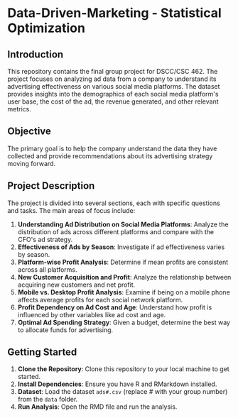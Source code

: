 # Data-Driven-Marketing - Statistical Optimization

## Introduction
This repository contains the final group project for DSCC/CSC 462. The project focuses on analyzing ad data from a company to understand its advertising effectiveness on various social media platforms. The dataset provides insights into the demographics of each social media platform's user base, the cost of the ad, the revenue generated, and other relevant metrics.

## Objective
The primary goal is to help the company understand the data they have collected and provide recommendations about its advertising strategy moving forward.

## Project Description
The project is divided into several sections, each with specific questions and tasks. The main areas of focus include:
1. **Understanding Ad Distribution on Social Media Platforms**: Analyze the distribution of ads across different platforms and compare with the CFO's ad strategy.
2. **Effectiveness of Ads by Season**: Investigate if ad effectiveness varies by season.
3. **Platform-wise Profit Analysis**: Determine if mean profits are consistent across all platforms.
4. **New Customer Acquisition and Profit**: Analyze the relationship between acquiring new customers and net profit.
5. **Mobile vs. Desktop Profit Analysis**: Examine if being on a mobile phone affects average profits for each social network platform.
6. **Profit Dependency on Ad Cost and Age**: Understand how profit is influenced by other variables like ad cost and age.
7. **Optimal Ad Spending Strategy**: Given a budget, determine the best way to allocate funds for advertising.

## Getting Started
1. **Clone the Repository**: Clone this repository to your local machine to get started.
2. **Install Dependencies**: Ensure you have R and RMarkdown installed.
3. **Dataset**: Load the dataset `ads#.csv` (replace # with your group number) from the `data` folder.
4. **Run Analysis**: Open the RMD file and run the analysis. 

